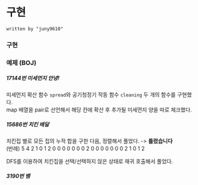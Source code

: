 # 구현
    written by "juny9610"


### 구현


### 예제 (BOJ)
##### 17144번 미세먼지 안녕!
미세먼지 확산 함수 `spread`와 공기청정기 작동 함수 `cleaning` 두 개의 함수를 구현했다.  
map 배열을 pair로 선언해서 해당 칸에 확산 후 추가될 미세먼지 양을 따로 체크했다.  

##### 15686번 치킨 배달
치킨집 별로 모든 집의 누적 합을 구한 다음, 정렬해서 풀었다. -> **틀렸습니다**  
(반례)
5 4
2 1 0 1 2
0 0 0 0 0
0 0 2 0 0
0 0 0 0 0
2 1 0 1 2

DFS를 이용하여 치킨집을 선택/선택하지 않은 상태로 재귀 호출해서 풀었다.

##### 3190번 뱀